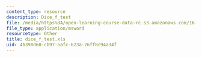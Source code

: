 ```yaml
---
content_type: resource
description: Dice_f_test
file: /media/https%3A/open-learning-course-data-rc.s3.amazonaws.com/16-881-robust-system-design-summer-1998/4b398d60cb975afc623a76ff8c94a34f_dice_f_test.xls
file_type: application/msword
resourcetype: Other
title: dice_f_test.xls
uid: 4b398d60-cb97-5afc-623a-76ff8c94a34f
---
```

